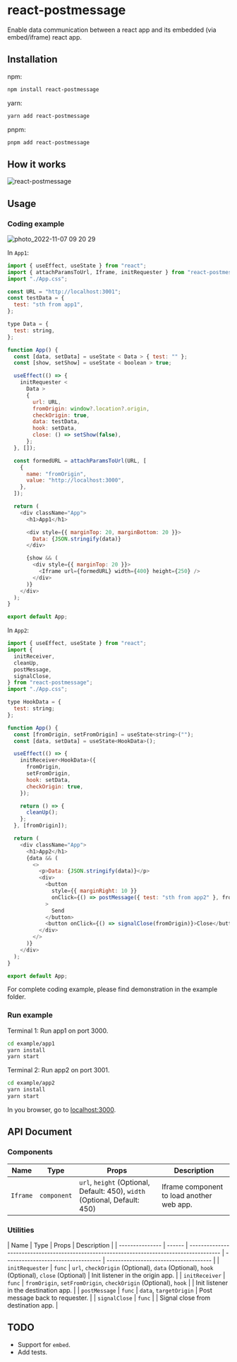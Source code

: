 # react-postmessage

Enable data communication between a react app and its embedded (via embed/iframe) react app.

## Installation

npm:

```sh
npm install react-postmessage
```

yarn:

```sh
yarn add react-postmessage
```

pnpm:

```sh
pnpm add react-postmessage
```

## How it works

![react-postmessage](https://user-images.githubusercontent.com/13924709/200339811-7e42552f-5d9c-405b-8a84-e9d61fdef313.png)

## Usage

### Coding example

![photo_2022-11-07 09 20 29](https://user-images.githubusercontent.com/13924709/200347186-5bb6e1ed-f592-4fd8-8d5f-efb5f798d46c.jpeg)

In `App1`:

```javascript
import { useEffect, useState } from "react";
import { attachParamsToUrl, Iframe, initRequester } from "react-postmessage";
import "./App.css";

const URL = "http://localhost:3001";
const testData = {
  test: "sth from app1",
};

type Data = {
  test: string,
};

function App() {
  const [data, setData] = useState < Data > { test: "" };
  const [show, setShow] = useState < boolean > true;

  useEffect(() => {
    initRequester <
      Data >
      {
        url: URL,
        fromOrigin: window?.location?.origin,
        checkOrigin: true,
        data: testData,
        hook: setData,
        close: () => setShow(false),
      };
  }, []);

  const formedURL = attachParamsToUrl(URL, [
    {
      name: "fromOrigin",
      value: "http://localhost:3000",
    },
  ]);

  return (
    <div className="App">
      <h1>App1</h1>

      <div style={{ marginTop: 20, marginBottom: 20 }}>
        Data: {JSON.stringify(data)}
      </div>

      {show && (
        <div style={{ marginTop: 20 }}>
          <Iframe url={formedURL} width={400} height={250} />
        </div>
      )}
    </div>
  );
}

export default App;
```

In `App2`:

```javascript
import { useEffect, useState } from "react";
import {
  initReceiver,
  cleanUp,
  postMessage,
  signalClose,
} from "react-postmessage";
import "./App.css";

type HookData = {
  test: string;
};

function App() {
  const [fromOrigin, setFromOrigin] = useState<string>("");
  const [data, setData] = useState<HookData>();

  useEffect(() => {
    initReceiver<HookData>({
      fromOrigin,
      setFromOrigin,
      hook: setData,
      checkOrigin: true,
    });

    return () => {
      cleanUp();
    };
  }, [fromOrigin]);

  return (
    <div className="App">
      <h1>App2</h1>
      {data && (
        <>
          <p>Data: {JSON.stringify(data)}</p>
          <div>
            <button
              style={{ marginRight: 10 }}
              onClick={() => postMessage({ test: "sth from app2" }, fromOrigin)}
            >
              Send
            </button>
            <button onClick={() => signalClose(fromOrigin)}>Close</button>
          </div>
        </>
      )}
    </div>
  );
}

export default App;
```

For complete coding example, please find demonstration in the example folder.

### Run example

Terminal 1: Run app1 on port 3000.

```sh
cd example/app1
yarn install
yarn start
```

Terminal 2: Run app2 on port 3001.

```sh
cd example/app2
yarn install
yarn start
```

In you browser, go to [localhost:3000](http://localhost:3000).

## API Document

### Components

| Name     | Type        | Props                                                                      | Description                               |
| -------- | ----------- | -------------------------------------------------------------------------- | ----------------------------------------- |
| `Iframe` | `component` | `url`, `height` (Optional, Default: 450), `width` (Optional, Default: 450) | Iframe component to load another web app. |

### Utilities

| Name            | Type   | Props                                                                                     | Description                        |
| --------------- | ------ | ----------------------------------------------------------------------------------------- | ---------------------------------- | ------------------------------------- |
| `initRequester` | `func` | `url`, `checkOrigin` (Optional), `data` (Optional), `hook` (Optional), `close` (Optional) | Init listener in the origin app.   |
| `initReceiver`  | `func` | `fromOrigin`, `setFromOrigin`, `checkOrigin` (Optional), `hook`                           |                                    | Init listener in the destination app. |
| `postMessage`   | `func` | `data`, `targetOrigin`                                                                    | Post message back to requester.    |
| `signalClose`   | `func` |                                                                                           | Signal close from destination app. |

## TODO

- Support for `embed`.
- Add tests.
